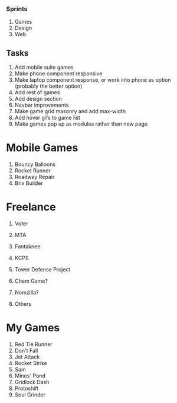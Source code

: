 ### Sprints
1. Games
2. Design
3. Web

## Tasks
1. Add mobile suite games
2. Make phone component responsive
3. Make laptop component response, or work into phone as option (probably the better option)
4. Add rest of games
5. Add design section
6. Navbar improvements
7. Make game grid masonry and add max-width
8. Add hover gifs to game list
9. Make games pop up as modules rather than new page

# Mobile Games
1. Bouncy Balloons
2. Rocket Runner
3. Roadway Repair
4. Brix Builder

# Freelance
1. Voter
2. MTA
3. Fantaknee

4. KCPS
5. Tower Defense Project
6. Chem Game?
7. Nomzilla?
8. Others

# My Games
1. Red Tie Runner
2. Don't Fall
3. Jet Attack
4. Rocket Strike
5. Sam
6. Minos' Pond
7. Gridlock Dash
8. Protoshift
9. Soul Grinder